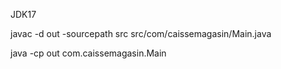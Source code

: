 JDK17

javac -d out -sourcepath src src/com/caissemagasin/Main.java

java -cp out com.caissemagasin.Main
